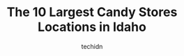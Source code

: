 ---
layout: ampstory
image: https://i0.wp.com/paketmu.com/wp-content/uploads/2023/06/love-at-first-bite-0-in-idaho-1686371113.jpeg?resize=640,853
author: techidn
featured: false
description: Explore the diverse Candy Store scene in Idaho, home to an incredible selection of 10 establishments catering to every taste. Whether youre in search of iconic favorites or undiscovered tre
title: The 10 Largest Candy Stores Locations in Idaho
cover:
   title: The 10 Largest Candy Stores Locations in Idaho
   subtitle: RICKPATE
   background: https://paketmu.com/wp-content/uploads/2023/06/love-at-first-bite-0-in-idaho-1686371113.jpeg

pages: 
 - layout: thirds
   top: <h1>#1 Goodys Soda Fountain</h1>
   bottom: "<p>Cute little old fashioned ice cream/candy store! Located in Hyde Park, Downtown,Boise. Sundaes were good, except the hot fudge wasnt hot. And neither was the brooki</p>"
   background: https://paketmu.com/wp-content/uploads/2023/06/love-at-first-bite-1-in-idaho-1686371115.jpeg
   backgroundblur: true
 - layout: thirds
   top: <h1>#2 ITSUGAR Meridian</h1>
   bottom: "<p>This store is so contemporary yet so unorthodox and novel. It reminds me of the candy stores in downtown Tokyo with its unique yet eclectic selection of delectables. The </p>"
   background: https://paketmu.com/wp-content/uploads/2023/06/love-at-first-bite-2-in-idaho-1686371116.jpeg
   cta:
      link: https://paketmu.com/the-10-largest-candy-stores-locations-in-idaho/
      text: The 10 Largest Candy Stores Locations in Idaho
 - layout: thirds
   top: <h1>#3 Love at First Bite</h1>
   bottom: "<p>I went to Love at First Bite many years ago for a gourmet cupcake and absolutely loved it. Had someone bring in some small cupcakes to work, and they were still amazing. </p>"
   background: https://paketmu.com/wp-content/uploads/2023/06/love-at-first-bite-3-in-idaho-1686371116.jpeg
   cta:
      link: https://paketmu.com/the-10-largest-candy-stores-locations-in-idaho/
      text: The 10 Largest Candy Stores Locations in Idaho
 - layout: thirds
   top: <h1>#4 Cravins Candy Emporium - Boise ID</h1>
   bottom: "<p>3064 S Bown Way, Boise, ID 83706, United States</p>"
   background: https://images.unsplash.com/photo-1515405295579-ba7b45403062?ixlib=rb-4.0.3&ixid=MnwxMjA3fDB8MHxwaG90by1wYWdlfHx8fGVufDB8fHx8&auto=format&fit=crop&w=640&h=853&q=80
   cta:
      link: https://paketmu.com/the-10-largest-candy-stores-locations-in-idaho/
      text: The 10 Largest Candy Stores Locations in Idaho
 - layout: thirds
   top: <h1>#5 Weiser Classic Candy</h1>
   bottom: "<p>449 State St, Weiser, ID 83672, United States</p>"
   background: https://images.unsplash.com/photo-1567360425618-1594206637d2?ixlib=rb-4.0.3&ixid=MnwxMjA3fDB8MHxwaG90by1wYWdlfHx8fGVufDB8fHx8&auto=format&fit=crop&w=640&h=853&q=80
   cta:
      link: https://paketmu.com/the-10-largest-candy-stores-locations-in-idaho/
      text: The 10 Largest Candy Stores Locations in Idaho
 - layout: thirds
   top: <h1>#6 Lolli & Pops</h1>
   bottom: "<p>350 N Milwaukee St Suite 1145, Boise, ID 83704, United States</p>"
   background: https://images.unsplash.com/photo-1546497974-b213c9efb599?ixlib=rb-4.0.3&ixid=MnwxMjA3fDB8MHxwaG90by1wYWdlfHx8fGVufDB8fHx8&auto=format&fit=crop&w=640&h=853&q=80
   cta:
      link: https://paketmu.com/the-10-largest-candy-stores-locations-in-idaho/
      text: The 10 Largest Candy Stores Locations in Idaho
 - layout: thirds
   top: <h1>#7 Sees Candies</h1>
   bottom: "<p>Boise Towne Square, 350 N Milwaukee St, Boise, ID 83704, United States</p>"
   background: https://images.unsplash.com/photo-1618556658017-fd9c732d1360?ixlib=rb-4.0.3&ixid=MnwxMjA3fDB8MHxwaG90by1wYWdlfHx8fGVufDB8fHx8&auto=format&fit=crop&w=640&h=853&q=80
   cta:
      link: https://paketmu.com/the-10-largest-candy-stores-locations-in-idaho/
      text: The 10 Largest Candy Stores Locations in Idaho
 - layout: thirds
   middle: Continue reading...
   background: https://images.unsplash.com/photo-1484589065579-248aad0d8b13?ixlib=rb-4.0.3&ixid=MnwxMjA3fDB8MHxwaG90by1wYWdlfHx8fGVufDB8fHx8&auto=format&fit=crop&w=640&h=853&q=80
   cta:
      link: https://paketmu.com/the-10-largest-candy-stores-locations-in-idaho/
      text: The 10 Largest Candy Stores Locations in Idaho
      
---